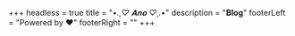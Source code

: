 +++
headless = true
title = "*•.¸♡ 𝐀𝐧𝐨 ♡¸.•*"
description = "𝐁𝐥𝐨𝐠"
footerLeft = "Powered by ❤️"
footerRight = ""
+++
